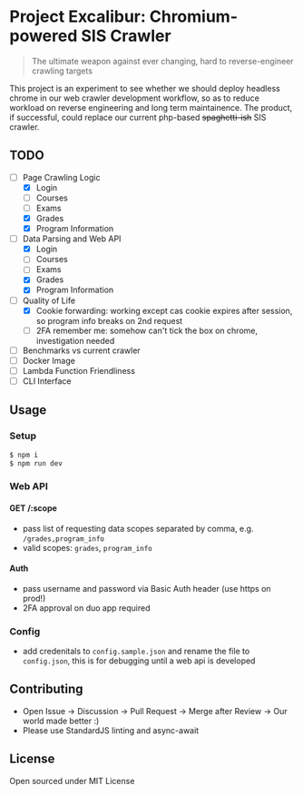 # Project Excalibur: Chromium-powered SIS Crawler
> The ultimate weapon against ever changing, hard to reverse-engineer crawling targets

This project is an experiment to see whether we should deploy headless chrome in our web crawler development workflow, so as to reduce workload on reverse engineering and long term maintainence. The product, if successful, could replace our current php-based ~~spaghetti-ish~~ SIS crawler.

## TODO
- [ ] Page Crawling Logic
  - [x] Login
  - [ ] Courses
  - [ ] Exams
  - [x] Grades
  - [x] Program Information
- [ ] Data Parsing and Web API
  - [x] Login
  - [ ] Courses
  - [ ] Exams
  - [x] Grades
  - [x] Program Information
- [ ] Quality of Life
  - [x] Cookie forwarding: working except cas cookie expires after session, so program info breaks on 2nd request
  - [ ] 2FA remember me: somehow can't tick the box on chrome, investigation needed
- [ ] Benchmarks vs current crawler
- [ ] Docker Image
- [ ] Lambda Function Friendliness
- [ ] CLI Interface

## Usage
### Setup
```sh
$ npm i
$ npm run dev
```
### Web API
#### GET /:scope
- pass list of requesting data scopes separated by comma, e.g. `/grades,program_info`
- valid scopes: `grades`, `program_info`
#### Auth
- pass username and password via Basic Auth header (use https on prod!)
- 2FA approval on duo app required
### Config
- add credenitals to `config.sample.json` and rename the file to `config.json`, this is for debugging until a web api is developed

## Contributing
- Open Issue -> Discussion -> Pull Request -> Merge after Review -> Our world made better :)
- Please use StandardJS linting and async-await

## License
Open sourced under MIT License
